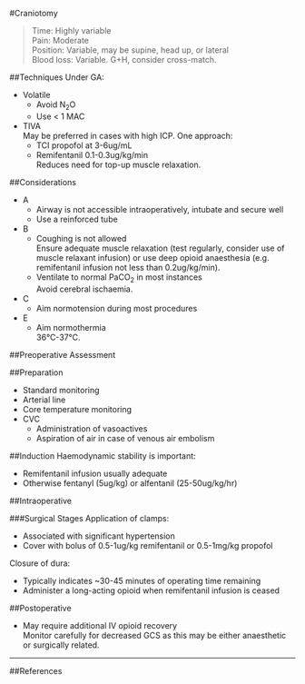 #Craniotomy
>Time: Highly variable <br>
>Pain: Moderate <br>
>Position: Variable, may be supine, head up, or lateral <br>
>Blood loss: Variable. G+H, consider cross-match.

##Techniques
Under GA:
* Volatile
	* Avoid N<sub>2</sub>O
	* Use < 1 MAC
* TIVA  
May be preferred in cases with high ICP. One approach:
	* TCI propofol at 3-6ug/mL
	* Remifentanil 0.1-0.3ug/kg/min  
	Reduces need for top-up muscle relaxation.

##Considerations
* A
	* Airway is not accessible intraoperatively, intubate and secure well
	* Use a reinforced tube
* B
	* Coughing is not allowed  
	Ensure adequate muscle relaxation (test regularly, consider use of muscle relaxant infusion) or use deep opioid anaesthesia (e.g. remifentanil infusion not less than 0.2ug/kg/min).
	* Ventilate to normal PaCO<sub>2</sub> in most instances  
	Avoid cerebral ischaemia.
* C
	* Aim normotension during most procedures  
* E
	* Aim normothermia  
	36°C-37°C.


##Preoperative Assessment

##Preparation
* Standard monitoring
* Arterial line  
* Core temperature monitoring
* CVC
	* Administration of vasoactives
	* Aspiration of air in case of venous air embolism


##Induction
Haemodynamic stability is important:
* Remifentanil infusion usually adequate
* Otherwise fentanyl (5ug/kg) or alfentanil (25-50ug/kg/hr)

##Intraoperative



###Surgical Stages
Application of clamps:
* Associated with significant hypertension
* Cover with bolus of 0.5-1ug/kg remifentanil or 0.5-1mg/kg propofol

Closure of dura:
* Typically indicates ~30-45 minutes of operating time remaining
* Administer a long-acting opioid when remifentanil infusion is ceased


##Postoperative
* May require additional IV opioid recovery  
Monitor carefully for decreased GCS as this may be either anaesthetic or surgically related.


---
##References